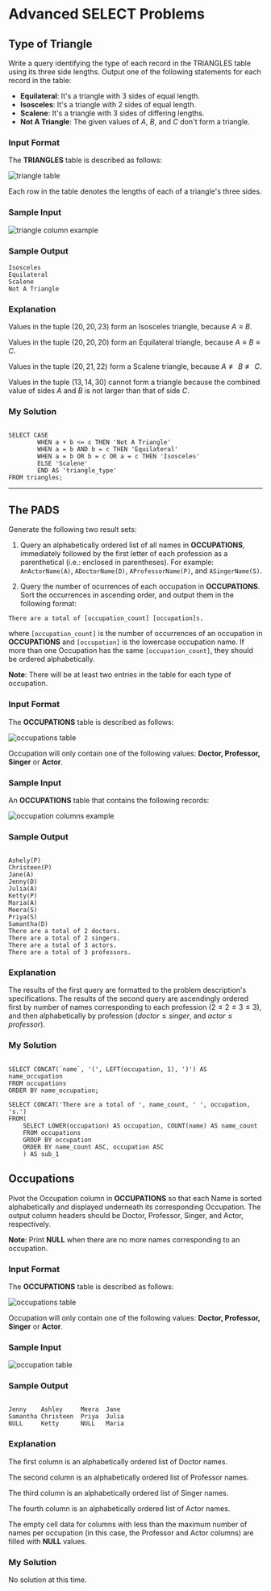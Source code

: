 # Advanced SELECT Problems

## Type of Triangle

Write a query identifying the type of each record in the TRIANGLES table using its three side lengths. Output one of the following statements for each record in the table:

* **Equilateral**: It's a triangle with $3$ sides of equal length.
* **Isosceles**: It's a triangle with $2$ sides of equal length.
* **Scalene**: It's a triangle with $3$ sides of differing lengths.
* **Not A Triangle**: The given values of $A$, $B$, and $C$ don't form a triangle.

### Input Format

The **TRIANGLES** table is described as follows:

![triangle table](https://s3.amazonaws.com/hr-challenge-images/12887/1443815629-ac2a843fb7-1.png "Triangle Table")

Each row in the table denotes the lengths of each of a triangle's three sides.

### Sample Input

![triangle column example](https://s3.amazonaws.com/hr-challenge-images/12887/1443815827-cbfc1ca12b-2.png "Triangle column example")

### Sample Output

```
Isosceles
Equilateral
Scalene
Not A Triangle
```

### Explanation

Values in the tuple $(20,20,23)$ form an Isosceles triangle, because $A \equiv B$.

Values in the tuple $(20,20,20)$ form an Equilateral triangle, because $A \equiv B \equiv C$. 

Values in the tuple $(20,21,22)$ form a Scalene triangle, because $A \not\equiv B \not\equiv C$.

Values in the tuple $(13,14,30)$ cannot form a triangle because the combined value of sides $A$ and $B$ is not larger than that of side $C$.

### My Solution

```mysql

SELECT CASE 
        WHEN a + b <= c THEN 'Not A Triangle'
        WHEN a = b AND b = c THEN 'Equilateral'
        WHEN a = b OR b = c OR a = c THEN 'Isosceles'
        ELSE 'Scalene'
        END AS 'triangle_type'
FROM triangles;

```

---

## The PADS

Generate the following two result sets:

1. Query an alphabetically ordered list of all names in **OCCUPATIONS**, immediately followed by the first letter of each profession as a parenthetical (i.e.: enclosed in parentheses). For example: `AnActorName(A)`, `ADoctorName(D)`, `AProfessorName(P)`, and `ASingerName(S)`.

2. Query the number of ocurrences of each occupation in **OCCUPATIONS**. Sort the occurrences in ascending order, and output them in the following format:

`There are a total of [occupation_count] [occupation]s.`

where `[occupation_count]` is the number of occurrences of an occupation in **OCCUPATIONS** and `[occupation]` is the lowercase occupation name. If more than one Occupation has the same `[occupation_count]`, they should be ordered alphabetically.

**Note**: There will be at least two entries in the table for each type of occupation.

### Input Format

The **OCCUPATIONS** table is described as follows:

![occupations table](https://s3.amazonaws.com/hr-challenge-images/12889/1443816414-2a465532e7-1.png 'occupations table')

Occupation will only contain one of the following values: **Doctor, Professor, Singer** or **Actor**.

### Sample Input

An **OCCUPATIONS** table that contains the following records:

![occupation columns example](https://s3.amazonaws.com/hr-challenge-images/12889/1443816608-0b4d01d157-2.png 'occupation columns example')

### Sample Output

```

Ashely(P)
Christeen(P)
Jane(A)
Jenny(D)
Julia(A)
Ketty(P)
Maria(A)
Meera(S)
Priya(S)
Samantha(D)
There are a total of 2 doctors.
There are a total of 2 singers.
There are a total of 3 actors.
There are a total of 3 professors.

```

### Explanation

The results of the first query are formatted to the problem description's specifications.
The results of the second query are ascendingly ordered first by number of names corresponding to each profession $(2 \leq 2 \leq 3 \leq 3)$, and then alphabetically by profession $(doctor \leq singer$, and $actor \leq professor)$.

### My Solution

```mysql

SELECT CONCAT(`name`, '(', LEFT(occupation, 1), ')') AS name_occupation
FROM occupations
ORDER BY name_occupation;

SELECT CONCAT('There are a total of ', name_count, ' ', occupation, 's.')
FROM(
    SELECT LOWER(occupation) AS occupation, COUNT(name) AS name_count
    FROM occupations
    GROUP BY occupation
    ORDER BY name_count ASC, occupation ASC
    ) AS sub_1

```

## Occupations

Pivot the Occupation column in **OCCUPATIONS** so that each Name is sorted alphabetically and displayed underneath its corresponding Occupation. The output column headers should be Doctor, Professor, Singer, and Actor, respectively.

**Note**: Print **NULL** when there are no more names corresponding to an occupation.

### Input Format

The **OCCUPATIONS** table is described as follows:

![occupations table](https://s3.amazonaws.com/hr-challenge-images/12889/1443816414-2a465532e7-1.png 'occupations table')

Occupation will only contain one of the following values: **Doctor, Professor, Singer** or **Actor**.

### Sample Input

![occupation table](https://s3.amazonaws.com/hr-challenge-images/12890/1443817648-1b2b8add45-2.png 'occupations table')

### Sample Output

```

Jenny    Ashley     Meera  Jane
Samantha Christeen  Priya  Julia
NULL     Ketty      NULL   Maria

```

### Explanation

The first column is an alphabetically ordered list of Doctor names.

The second column is an alphabetically ordered list of Professor names.

The third column is an alphabetically ordered list of Singer names.

The fourth column is an alphabetically ordered list of Actor names.

The empty cell data for columns with less than the maximum number of names per occupation (in this case, the Professor and Actor columns) are filled with **NULL** values.

### My Solution

No solution at this time.